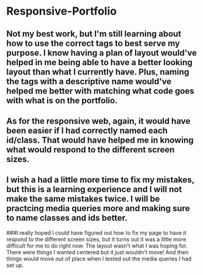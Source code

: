 # Responsive-Portfolio

## Not my best work, but I'm still learning about how to use the correct tags to best serve my purpose. I know having a plan of layout would've helped in me being able to have a better looking layout than what I currently have. Plus, naming the tags with a descriptive name would've helped me better with matching what code goes with what is on the portfolio. 

## As for the responsive web, again, it would have been easier if I had correctly named each id/class. That would have helped me in knowing what would respond to the different screen sizes.

## I wish a had a little more time to fix my mistakes, but this is a learning experience and I will not make the same mistakes twice. I will be practcing media queries more and making sure to name classes and ids better.

###I really hoped I could have figured out how to fix my page to have it respond to the different screen sizes, but it turns out it was a little more difficult for me to do right now. The layout wasn't what I was hoping for. There were things I wanted centered but it just wouldn't move! And then things would move out of place when I tested out the media queries I had set up.

